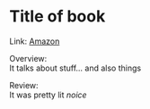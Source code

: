 # Title of book
Link: [Amazon](www.amazon.com) 
  
Overview:  
It talks about stuff... and also things

Review:  
It was pretty lit *noice* 

